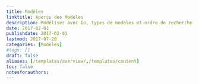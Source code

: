 ```yaml
---
title: Modèles
linktitle: Aperçu des Modèles
description: Modéliser avec Go, types de modèles et ordre de recherche, shortcodes et data.
date: 2017-02-01
publishdate: 2017-02-01
lastmod: 2017-07-20
categories: [Modèles]
#tags: []
draft: false
aliases: [/templates/overview/,/templates/content]
toc: false
notesforauthors:
---
```

